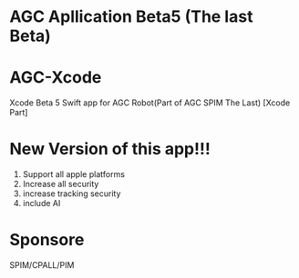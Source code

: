 # AGC Apllication Beta5 (The last Beta)
# AGC-Xcode
Xcode Beta 5 Swift app for AGC Robot(Part of AGC SPIM The Last) [Xcode Part]
# New Version of this app!!!
1) Support all apple platforms 
2) Increase all security 
3) increase tracking security
4) include AI
# Sponsore
SPIM/CPALL/PIM
